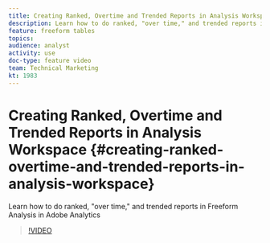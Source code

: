 ```yaml
---
title: Creating Ranked, Overtime and Trended Reports in Analysis Workspace
description: Learn how to do ranked, "over time," and trended reports in Freeform Analysis in Analysis Workspace. - Adobe Analytics
feature: freeform tables
topics: 
audience: analyst
activity: use
doc-type: feature video
team: Technical Marketing
kt: 1983
---
```


# Creating Ranked, Overtime and Trended Reports in Analysis Workspace {#creating-ranked-overtime-and-trended-reports-in-analysis-workspace}

Learn how to do ranked, "over time," and trended reports in Freeform Analysis in Adobe Analytics

>[!VIDEO](https://video.tv.adobe.com/v/23970/?quality=12)
